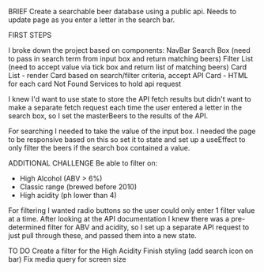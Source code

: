 BRIEF
Create a searchable beer database using a public api.
Needs to update page as you enter a letter in the search bar.

FIRST STEPS

I broke down the project based on components:
NavBar
Search Box (need to pass in search term from input box and return matching beers)
Filter List (need to accept value via tick box and return list of matching beers)
Card List - render Card based on search/filter criteria, accept API
Card - HTML for each card
Not Found
Services to hold api request

I knew I'd want to use state to store the API fetch results but didn't want to make a separate fetch request each time the user entered a letter in the search box, so I set the masterBeers to the results of the API.

For searching I needed to take the value of the input box. I needed the page to be responsive based on this so set it to state and set up a useEffect to only filter the beers if the search box contained a value.

ADDITIONAL CHALLENGE
Be able to filter on:

- High Alcohol (ABV > 6%)
- Classic range (brewed before 2010)
- High acidity (ph lower than 4)

For filtering I wanted radio buttons so the user could only enter 1 filter value at a time. After looking at the API documentation I knew there was a pre-determined filter for ABV and acidity, so I set up a separate API request to just pull through these, and passed them into a new state.

TO DO
Create a filter for the High Acidity
Finish styling (add search icon on bar)
Fix media query for screen size
